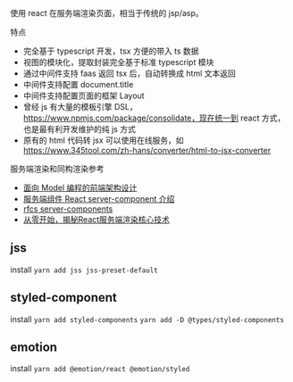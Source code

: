 使用 react 在服务端渲染页面，相当于传统的 jsp/asp。

特点

* 完全基于 typescript 开发，tsx 方便的带入 ts 数据
* 视图的模块化，提取封装完全基于标准 typescript 模块
* 通过中间件支持 faas 返回 tsx 后，自动转换成 html 文本返回
* 中间件支持配置 document.title
* 中间件支持配置页面的框架 Layout
* 曾经 js 有大量的模板引擎 DSL，https://www.npmjs.com/package/consolidate，现在统一到 react 方式，也是最有利开发维护的纯 js 方式
* 原有的 html 代码转 jsx 可以使用在线服务，如 https://www.345tool.com/zh-hans/converter/html-to-jsx-converter

服务端渲染和同构渲染参考

* [面向 Model 编程的前端架构设计](https://juejin.cn/post/6899647897508577294)
* [服务端组件 React server-component 介绍](https://zhuanlan.zhihu.com/p/379835181)
* [rfcs server-components](https://github.com/josephsavona/rfcs/blob/server-components/text/0000-server-components.md)
* [从零开始，揭秘React服务端渲染核心技术](https://juejin.cn/post/6844903902500880392#heading-8)

## jss

install `yarn add jss jss-preset-default`

## styled-component

install `yarn add styled-components` `yarn add -D @types/styled-components`

## emotion

install `yarn add @emotion/react @emotion/styled`
